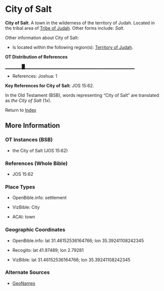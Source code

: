 # City of Salt
**City of Salt**. 
A town in the wilderness of the territory of Judah. 
Located in the tribal area of [Tribe of Judah](../../../groups/md/acai/Judah.md). 
Other forms include: 
*Salt*. 




Other information about City of Salt:


* Is located within the following region(s): 
[Territory of Judah](TerritoryOfJudah.md). 


**OT Distribution of References**

▁▁▁▁▁█▁▁▁▁▁▁▁▁▁▁▁▁▁▁▁▁▁▁▁▁▁▁▁▁▁▁▁▁▁▁▁▁▁
* References: Joshua: 1



**Key References for City of Salt**: 
JOS 15:62. 


In the Old Testament (BSB), words representing “City of Salt” are translated as 
*the City of Salt* (1x). 




Return to [Index](00-Index.md)

## More Information

### OT Instances (BSB)

* the City of Salt (JOS 15:62)



### References (Whole Bible)

* JOS 15:62


### Place Types

* OpenBible.info: settlement

* VizBible: City

* ACAI: town



### Geographic Coordinates

* OpenBible.info: lat 31.46152536164766; lon 35.39241108242345

* Recogito: lat 41.97489; lon 2.79281

* VizBible: lat 31.46152536164766; lon 35.39241108242345



### Alternate Sources

* [GeoNames](http://sws.geonames.org/3110983)



